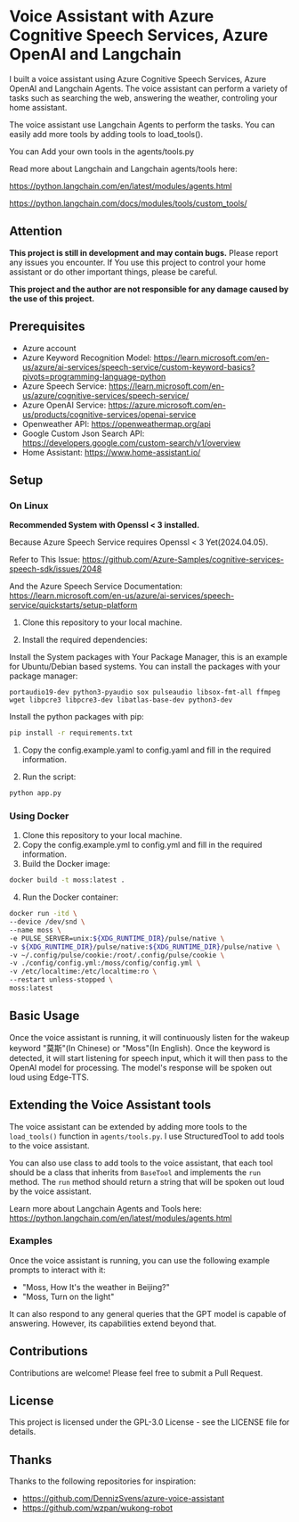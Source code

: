 # Voice Assistant with Azure Cognitive Speech Services, Azure OpenAI and Langchain

I built a voice assistant using Azure Cognitive Speech Services, Azure OpenAI and Langchain Agents.
The voice assistant can perform a variety of tasks such as searching the web, answering the weather, 
controling your home assistant.

The voice assistant use Langchain Agents to perform the tasks. You can easily add more tools by adding tools to load_tools(). 

You can Add your own tools in the agents/tools.py

Read more about Langchain and Langchain agents/tools here: 

https://python.langchain.com/en/latest/modules/agents.html

https://python.langchain.com/docs/modules/tools/custom_tools/

## Attention
**This project is still in development and may contain bugs.** Please report any issues you encounter.
If You use this project to control your home assistant or do other important things, please be careful.

**This project and the author are not responsible for any damage caused by the use of this project.**

## Prerequisites

- Azure account
- Azure Keyword Recognition Model: https://learn.microsoft.com/en-us/azure/ai-services/speech-service/custom-keyword-basics?pivots=programming-language-python
- Azure Speech Service: https://learn.microsoft.com/en-us/azure/cognitive-services/speech-service/
- Azure OpenAI Service: https://azure.microsoft.com/en-us/products/cognitive-services/openai-service
- Openweather API: https://openweathermap.org/api
- Google Custom Json Search API: https://developers.google.com/custom-search/v1/overview
- Home Assistant: https://www.home-assistant.io/

## Setup
###  On Linux
**Recommended System with Openssl < 3 installed.** 

Because Azure Speech Service requires Openssl < 3 Yet(2024.04.05).

Refer to This Issue: https://github.com/Azure-Samples/cognitive-services-speech-sdk/issues/2048

And the Azure Speech Service Documentation: https://learn.microsoft.com/en-us/azure/ai-services/speech-service/quickstarts/setup-platform

1. Clone this repository to your local machine.

2. Install the required dependencies:

Install the System packages with Your Package Manager, this is an example for Ubuntu/Debian based systems. You can install the packages with your package manager:
```
portaudio19-dev python3-pyaudio sox pulseaudio libsox-fmt-all ffmpeg wget libpcre3 libpcre3-dev libatlas-base-dev python3-dev
```
Install the python packages with pip:
```bash
pip install -r requirements.txt
```

1. Copy the config.example.yaml to config.yaml and fill in the required information.

2. Run the script: 
```bash
python app.py
```

### Using Docker
1. Clone this repository to your local machine.
2. Copy the config.example.yml to config.yml and fill in the required information.
3. Build the Docker image:
```bash
docker build -t moss:latest .
```
4. Run the Docker container:
```bash
docker run -itd \
--device /dev/snd \
--name moss \
-e PULSE_SERVER=unix:${XDG_RUNTIME_DIR}/pulse/native \
-v ${XDG_RUNTIME_DIR}/pulse/native:${XDG_RUNTIME_DIR}/pulse/native \
-v ~/.config/pulse/cookie:/root/.config/pulse/cookie \
-v ./config/config.yml:/moss/config/config.yml \
-v /etc/localtime:/etc/localtime:ro \
--restart unless-stopped \
moss:latest
```

## Basic Usage
Once the voice assistant is running, it will continuously listen for the wakeup keyword "莫斯"(In Chinese) or "Moss"(In English). Once the keyword is detected, it will start listening for speech input, which it will then pass to the OpenAI model for processing. The model's response will be spoken out loud using Edge-TTS.

## Extending the Voice Assistant tools
The voice assistant can be extended by adding more tools to the `load_tools()` function in `agents/tools.py`. I use StructuredTool to add tools to the voice assistant. 

You can also use class to add tools to the voice assistant, that each tool should be a class that inherits from `BaseTool` and implements the `run` method. The `run` method should return a string that will be spoken out loud by the voice assistant.

Learn more about Langchain Agents and Tools here: https://python.langchain.com/en/latest/modules/agents.html

### Examples

Once the voice assistant is running, you can use the following example prompts to interact with it:

* "Moss, How It's the weather in Beijing?"
* "Moss, Turn on the light"

It can also respond to any general queries that the GPT model is capable of answering. However, its capabilities extend beyond that.

## Contributions
Contributions are welcome! Please feel free to submit a Pull Request.

## License
This project is licensed under the GPL-3.0 License - see the LICENSE file for details.

## Thanks
Thanks to the following repositories for inspiration:
- https://github.com/DennizSvens/azure-voice-assistant
- https://github.com/wzpan/wukong-robot